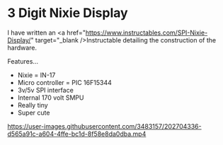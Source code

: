 # 3 Digit Nixie Display #
I have written an <a href="https://www.instructables.com/SPI-Nixie-Display/" target="_blank />Instructable</a> detailing the construction of the hardware.

Features...
  * Nixie = IN-17
  * Micro controller = PIC 16F15344
  * 3v/5v SPI interface
  * Internal 170 volt SMPU
  * Really tiny
  * Super cute
  
https://user-images.githubusercontent.com/3483157/202704336-d565a91c-a604-4ffe-bc1d-8f58e8da0dba.mp4
